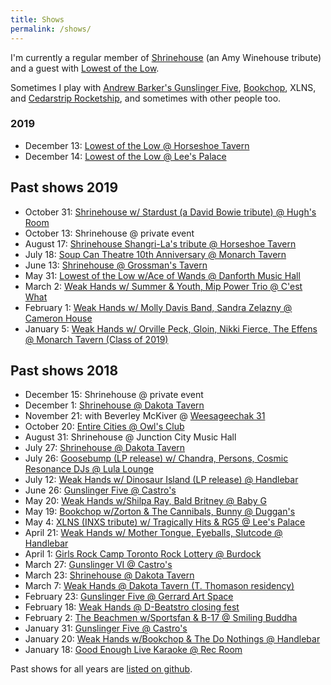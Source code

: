 ```yaml
---
title: Shows
permalink: /shows/
---
```


I'm currently a regular member of [Shrinehouse](https://www.facebook.com/shrinehouseband/) (an Amy Winehouse tribute) and a guest with [Lowest of the Low](http://lowestofthelow.com/).

Sometimes I play with [Andrew Barker's Gunslinger Five](andrewbarker.bandcamp.com/album/gunslinger), [Bookchop](http://bookchop.bandcamp.com/), XLNS, and [Cedarstrip Rocketship](https://cedarstriprocketship.bandcamp.com/), and sometimes with other people too.

### 2019

- December 13: [Lowest of the Low @ Horseshoe Tavern](https://www.facebook.com/events/1314138618755731/)
- December 14: [Lowest of the Low @ Lee's Palace](https://www.facebook.com/events/390755181599789/)

## Past shows 2019

- October 31: [Shrinehouse w/ Stardust (a David Bowie tribute) @ Hugh's Room](https://www.facebook.com/events/408587949763064/)
- October 13: Shrinehouse @ private event
- August 17: [Shrinehouse Shangri-La's tribute @ Horseshoe Tavern](https://www.facebook.com/events/185621135726773/)
- July 18: [Soup Can Theatre 10th Anniversary @ Monarch Tavern](https://www.facebook.com/events/2307737699264985/)
- June 13: [Shrinehouse @ Grossman's Tavern](https://www.facebook.com/events/317729169177200/)
- May 31: [Lowest of the Low w/Ace of Wands @ Danforth Music Hall](https://www.facebook.com/events/2131756887136240/2193686574276604/)
- March 2: [Weak Hands w/ Summer & Youth, Mip Power Trio @ C'est What](https://www.facebook.com/events/782724472089374/)
- February 1: [Weak Hands w/ Molly Davis Band, Sandra Zelazny @ Cameron House](https://www.facebook.com/events/308366519799844/)
- January 5: [Weak Hands w/ Orville Peck, Gloin, Nikki Fierce, The Effens @ Monarch Tavern (Class of 2019)](https://www.facebook.com/events/290911961550193/)

## Past shows 2018

- December 15: Shrinehouse @ private event
- December 1: [Shrinehouse @ Dakota Tavern](https://www.facebook.com/events/2199972020271231/)
- November 21: with Beverley McKiver @ [Weesageechak 31](https://www.nativeearth.ca/weesageechak31/)
- October 20: [Entire Cities @ Owl's Club](https://www.facebook.com/events/174739770042010/)
- August 31: Shrinehouse @ Junction City Music Hall
- July 27: [Shrinehouse @ Dakota Tavern](https://www.facebook.com/events/1835803953137082/)
- July 26: [Goosebump (LP release) w/ Chandra, Persons, Cosmic Resonance DJs @ Lula Lounge](https://www.facebook.com/events/579568395761059/)
- July 12: [Weak Hands w/ Dinosaur Island (LP release) @ Handlebar](https://www.facebook.com/events/2010153129236472/)
- June 26: [Gunslinger Five @ Castro's](https://www.facebook.com/events/2248618615350917/)
- May 20: [Weak Hands w/Shilpa Ray, Bald Britney @ Baby G](https://www.facebook.com/events/740651842807731/)
- May 19: [Bookchop w/Zorton & The Cannibals, Bunny @ Duggan's](https://www.facebook.com/events/351086032068066/)
- May 4: [XLNS (INXS tribute) w/ Tragically Hits & RG5 @ Lee's Palace](https://www.facebook.com/events/427626857650176/)
- April 21: [Weak Hands w/ Mother Tongue, Eyeballs, Slutcode @ Handlebar](https://www.facebook.com/events/160232448018992/)
- April 1: [Girls Rock Camp Toronto Rock Lottery @ Burdock](https://www.facebook.com/profile.php?id=1067196316754062)
- March 27: [Gunslinger VI @ Castro's](https://www.facebook.com/events/1831716753793837/)
- March 23: [Shrinehouse @ Dakota Tavern](https://www.facebook.com/events/182588229134490/)
- March 7: [Weak Hands @ Dakota Tavern (T. Thomason residency)](https://www.facebook.com/events/2015483122054456/)
- February 23: [Gunslinger Five @ Gerrard Art Space](https://www.facebook.com/events/396992367419320/)
- February 18: [Weak Hands @ D-Beatstro closing fest](git@github.com:ruhee/ruhee.github.io.git)
- February 2: [The Beachmen w/Sportsfan & B-17 @ Smiling Buddha](https://www.facebook.com/events/208405756395325/)
- January 31: [Gunslinger Five @ Castro's](https://www.facebook.com/events/526888074339726/)
- January 20: [Weak Hands w/Bookchop & The Do Nothings @ Handlebar](https://www.facebook.com/events/1935926319953402/)
- January 18: [Good Enough Live Karaoke @ Rec Room](https://www.facebook.com/events/256323058231012/)

Past shows for all years are [listed on github](https://github.com/ruhee/show-archive/tree/master/raw).
